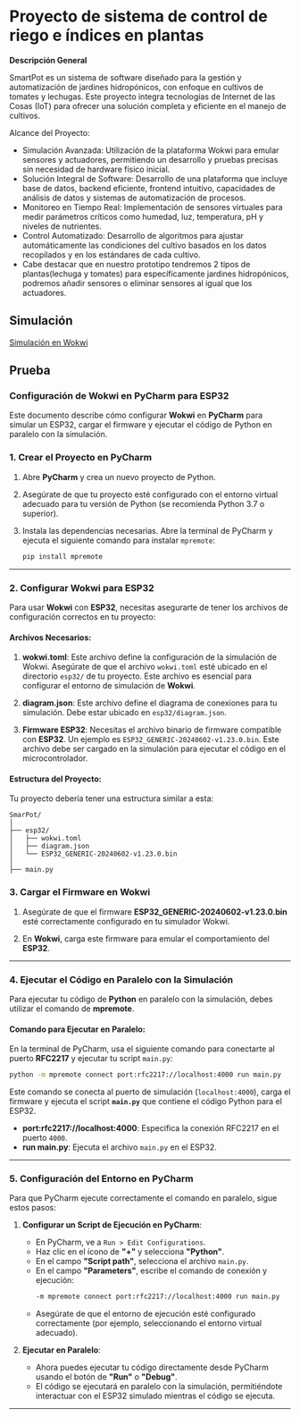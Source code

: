 # Proyecto de sistema de control de riego e índices en plantas

**Descripción General**

SmartPot es un  sistema de software diseñado para la gestión y automatización de jardines hidropónicos, con enfoque en cultivos de tomates y lechugas. Este proyecto integra tecnologías de Internet de las Cosas (IoT) para ofrecer una solución completa y eficiente en el manejo de cultivos.

Alcance del Proyecto:

- Simulación Avanzada: Utilización de la plataforma Wokwi para emular sensores y actuadores, permitiendo un desarrollo y pruebas precisas sin necesidad de hardware físico inicial.
- Solución Integral de Software: Desarrollo de una plataforma que incluye base de datos, backend eficiente, frontend intuitivo, capacidades de análisis de datos y sistemas de automatización de procesos.
- Monitoreo en Tiempo Real: Implementación de sensores virtuales para medir parámetros críticos como humedad, luz, temperatura, pH y niveles de nutrientes.
- Control Automatizado: Desarrollo de algoritmos para ajustar automáticamente las condiciones del cultivo basados en los datos recopilados y en los estándares de cada cultivo.
- Cabe destacar que en nuestro prototipo tendremos 2 tipos de plantas(lechuga y tomates) para específicamente jardines hidropónicos, podremos añadir sensores o eliminar sensores al igual que los actuadores.

## Simulación

[Simulación en Wokwi](https://wokwi.com/projects/408863167711709185)

## Prueba


### **Configuración de Wokwi en PyCharm para ESP32**

Este documento describe cómo configurar **Wokwi** en **PyCharm** para simular un ESP32, cargar el firmware y ejecutar el código de Python en paralelo con la simulación.

### 1. **Crear el Proyecto en PyCharm**

1. Abre **PyCharm** y crea un nuevo proyecto de Python.
   
2. Asegúrate de que tu proyecto esté configurado con el entorno virtual adecuado para tu versión de Python (se recomienda Python 3.7 o superior).

3. Instala las dependencias necesarias. Abre la terminal de PyCharm y ejecuta el siguiente comando para instalar `mpremote`:
   ```bash
   pip install mpremote
   ```

---

### 2. **Configurar Wokwi para ESP32**

Para usar **Wokwi** con **ESP32**, necesitas asegurarte de tener los archivos de configuración correctos en tu proyecto:

#### Archivos Necesarios:

1. **wokwi.toml**: Este archivo define la configuración de la simulación de Wokwi. Asegúrate de que el archivo `wokwi.toml` esté ubicado en el directorio `esp32/` de tu proyecto. Este archivo es esencial para configurar el entorno de simulación de **Wokwi**.

2. **diagram.json**: Este archivo define el diagrama de conexiones para tu simulación. Debe estar ubicado en `esp32/diagram.json`.

3. **Firmware ESP32**: Necesitas el archivo binario de firmware compatible con **ESP32**. Un ejemplo es `ESP32_GENERIC-20240602-v1.23.0.bin`. Este archivo debe ser cargado en la simulación para ejecutar el código en el microcontrolador.

#### Estructura del Proyecto:

Tu proyecto debería tener una estructura similar a esta:

```
SmarPot/
│
├── esp32/
│   ├── wokwi.toml
│   ├── diagram.json
│   └── ESP32_GENERIC-20240602-v1.23.0.bin
│
├── main.py
```

### 3. **Cargar el Firmware en Wokwi**

1. Asegúrate de que el firmware **ESP32_GENERIC-20240602-v1.23.0.bin** esté correctamente configurado en tu simulador Wokwi.
   
2. En **Wokwi**, carga este firmware para emular el comportamiento del **ESP32**.

---

### 4. **Ejecutar el Código en Paralelo con la Simulación**

Para ejecutar tu código de **Python** en paralelo con la simulación, debes utilizar el comando de **mpremote**.

#### Comando para Ejecutar en Paralelo:

En la terminal de PyCharm, usa el siguiente comando para conectarte al puerto **RFC2217** y ejecutar tu script `main.py`:

```bash
python -m mpremote connect port:rfc2217://localhost:4000 run main.py
```

Este comando se conecta al puerto de simulación (`localhost:4000`), carga el firmware y ejecuta el script **`main.py`** que contiene el código Python para el ESP32.

- **port:rfc2217://localhost:4000**: Especifica la conexión RFC2217 en el puerto `4000`.
- **run main.py**: Ejecuta el archivo `main.py` en el ESP32.

---

### 5. **Configuración del Entorno en PyCharm**

Para que PyCharm ejecute correctamente el comando en paralelo, sigue estos pasos:

1. **Configurar un Script de Ejecución en PyCharm**:
   - En PyCharm, ve a `Run > Edit Configurations`.
   - Haz clic en el ícono de **"+"** y selecciona **"Python"**.
   - En el campo **"Script path"**, selecciona el archivo `main.py`.
   - En el campo **"Parameters"**, escribe el comando de conexión y ejecución:
     ```bash
     -m mpremote connect port:rfc2217://localhost:4000 run main.py
     ```
   - Asegúrate de que el entorno de ejecución esté configurado correctamente (por ejemplo, seleccionando el entorno virtual adecuado).

2. **Ejecutar en Paralelo**:
   - Ahora puedes ejecutar tu código directamente desde PyCharm usando el botón de **"Run"** o **"Debug"**.
   - El código se ejecutará en paralelo con la simulación, permitiéndote interactuar con el ESP32 simulado mientras el código se ejecuta.

---
